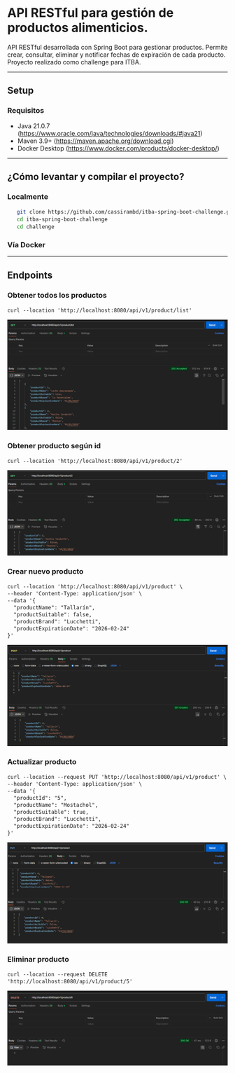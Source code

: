 # API RESTful para gestión de productos alimenticios.

API RESTful desarrollada con Spring Boot para gestionar productos. Permite crear, consultar, eliminar y notificar fechas
de expiración de cada producto.
Proyecto realizado como challenge para ITBA.

---

## Setup

### Requisitos

* Java 21.0.7 (https://www.oracle.com/java/technologies/downloads/#java21)
* Maven 3.9+ (https://maven.apache.org/download.cgi)
* Docker Desktop (https://www.docker.com/products/docker-desktop/)

---

## ¿Cómo levantar y compilar el proyecto?

### Localmente

```bash
   git clone https://github.com/cassirambd/itba-spring-boot-challenge.git
   cd itba-spring-boot-challenge
   cd challenge
```

### Vía Docker

---

## Endpoints

### Obtener todos los productos

```
curl --location 'http://localhost:8080/api/v1/product/list'
```

![GET ALL](images/getall.png)

### Obtener producto según id

```
curl --location 'http://localhost:8080/api/v1/product/2'
```

![GET](images/get.png)

### Crear nuevo producto

```
curl --location 'http://localhost:8080/api/v1/product' \
--header 'Content-Type: application/json' \
--data '{
  "productName": "Tallarín",
  "productSuitable": false,
  "productBrand": "Lucchetti",
  "productExpirationDate": "2026-02-24"
}'
```

![POST](images/post.png)

### Actualizar producto

```
curl --location --request PUT 'http://localhost:8080/api/v1/product' \
--header 'Content-Type: application/json' \
--data '{
  "productId": "5",
  "productName": "Mostachol",
  "productSuitable": true,
  "productBrand": "Lucchetti",
  "productExpirationDate": "2026-02-24"
}'
```

![PUT](images/put.png)

### Eliminar producto

```
curl --location --request DELETE 'http://localhost:8080/api/v1/product/5'
```

![DELETE](images/delete.png)
